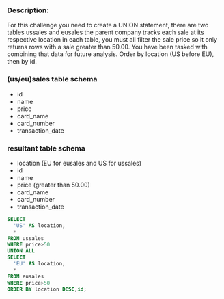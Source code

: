 ### Description:
For this challenge you need to create a UNION statement, there are two tables ussales and eusales the parent company tracks each sale at its respective location in each table, you must all filter the sale price so it only returns rows with a sale greater than 50.00. You have been tasked with combining that data for future analysis. Order by location (US before EU), then by id.

### (us/eu)sales table schema
- id
- name
- price
- card_name
- card_number
- transaction_date

### resultant table schema
- location (EU for eusales and US for ussales)
- id
- name
- price (greater than 50.00)
- card_name
- card_number
- transaction_date

```sql
SELECT
  'US' AS location,
  *
FROM ussales
WHERE price>50
UNION ALL
SELECT
  'EU' AS location,
  *
FROM eusales
WHERE price>50
ORDER BY location DESC,id;
```